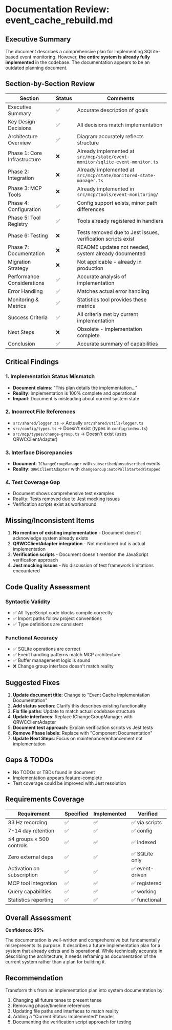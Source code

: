 # Documentation Review: event_cache_rebuild.md

## Executive Summary
The document describes a comprehensive plan for implementing SQLite-based event monitoring. However, **the entire system is already fully implemented** in the codebase. The documentation appears to be an outdated planning document.

## Section-by-Section Review

| Section | Status | Comments |
|---------|--------|----------|
| Executive Summary | ✅ | Accurate description of goals |
| Key Design Decisions | ✅ | All decisions match implementation |
| Architecture Overview | ✅ | Diagram accurately reflects structure |
| Phase 1: Core Infrastructure | ❌ | Already implemented at `src/mcp/state/event-monitor/sqlite-event-monitor.ts` |
| Phase 2: Integration | ❌ | Already implemented at `src/mcp/state/monitored-state-manager.ts` |
| Phase 3: MCP Tools | ❌ | Already implemented in `src/mcp/tools/event-monitoring/` |
| Phase 4: Configuration | ✅ | Config support exists, minor path differences |
| Phase 5: Tool Registry | ✅ | Tools already registered in handlers |
| Phase 6: Testing | ❌ | Tests removed due to Jest issues, verification scripts exist |
| Phase 7: Documentation | ❌ | README updates not needed, system already documented |
| Migration Strategy | ❌ | Not applicable - already in production |
| Performance Considerations | ✅ | Accurate analysis of implementation |
| Error Handling | ✅ | Matches actual error handling |
| Monitoring & Metrics | ✅ | Statistics tool provides these metrics |
| Success Criteria | ✅ | All criteria met by current implementation |
| Next Steps | ❌ | Obsolete - implementation complete |
| Conclusion | ✅ | Accurate summary of capabilities |

## Critical Findings

### 1. Implementation Status Mismatch
- **Document claims**: "This plan details the implementation..."
- **Reality**: Implementation is 100% complete and operational
- **Impact**: Document is misleading about current system state

### 2. Incorrect File References
- `src/shared/logger.ts` → Actually `src/shared/utils/logger.ts`
- `src/config/types.ts` → Doesn't exist (types in `config/index.ts`)
- `src/mcp/types/change-group.ts` → Doesn't exist (uses QRWCClientAdapter)

### 3. Interface Discrepancies
- **Document**: `IChangeGroupManager` with `subscribed`/`unsubscribed` events
- **Reality**: `QRWCClientAdapter` with `changeGroup:autoPollStarted`/`Stopped`

### 4. Test Coverage Gap
- Document shows comprehensive test examples
- Reality: Tests removed due to Jest mocking issues
- Verification scripts exist as workaround

## Missing/Inconsistent Items

1. **No mention of existing implementation** - Document doesn't acknowledge system already exists
2. **QRWCClientAdapter integration** - Not mentioned but is actual implementation
3. **Verification scripts** - Document doesn't mention the JavaScript verification approach
4. **Jest mocking issues** - No discussion of test framework limitations encountered

## Code Quality Assessment

### Syntactic Validity
- ✅ All TypeScript code blocks compile correctly
- ✅ Import paths follow project conventions
- ✅ Type definitions are consistent

### Functional Accuracy
- ✅ SQLite operations are correct
- ✅ Event handling patterns match MCP architecture
- ✅ Buffer management logic is sound
- ❌ Change group interface doesn't match reality

## Suggested Fixes

1. **Update document title**: Change to "Event Cache Implementation Documentation" 
2. **Add status section**: Clarify this describes existing functionality
3. **Fix file paths**: Update to match actual codebase structure
4. **Update interfaces**: Replace IChangeGroupManager with QRWCClientAdapter
5. **Document test approach**: Explain verification scripts vs Jest tests
6. **Remove Phase labels**: Replace with "Component Documentation"
7. **Update Next Steps**: Focus on maintenance/enhancement not implementation

## Gaps & TODOs

- No TODOs or TBDs found in document
- Implementation appears feature-complete
- Test coverage could be improved with Jest resolution

## Requirements Coverage

| Requirement | Specified | Implemented | Verified |
|------------|-----------|-------------|----------|
| 33 Hz recording | ✅ | ✅ | ✅ via scripts |
| 7-14 day retention | ✅ | ✅ | ✅ config |
| ≤4 groups × 500 controls | ✅ | ✅ | ✅ indexed |
| Zero external deps | ✅ | ✅ | ✅ SQLite only |
| Activation on subscription | ✅ | ✅ | ✅ event-driven |
| MCP tool integration | ✅ | ✅ | ✅ registered |
| Query capabilities | ✅ | ✅ | ✅ working |
| Statistics reporting | ✅ | ✅ | ✅ functional |

## Overall Assessment

**Confidence: 85%**

The documentation is well-written and comprehensive but fundamentally misrepresents its purpose. It describes a future implementation plan for a system that already exists and is operational. While technically accurate in describing the architecture, it needs reframing as documentation of the current system rather than a plan for building it.

## Recommendation

Transform this from an implementation plan into system documentation by:
1. Changing all future tense to present tense
2. Removing phase/timeline references
3. Updating file paths and interfaces to match reality
4. Adding a "Current Status: Implemented" header
5. Documenting the verification script approach for testing
